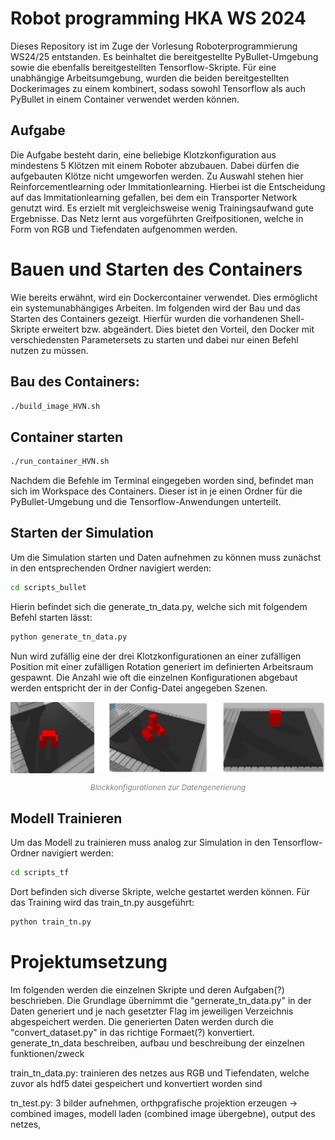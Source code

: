# Robot programming HKA WS 2024
Dieses Repository ist im Zuge der Vorlesung Roboterprogrammierung WS24/25 entstanden. Es beinhaltet die bereitgestellte PyBullet-Umgebung sowie die ebenfalls bereitgestellten Tensorflow-Skripte. Für eine unabhängige Arbeitsumgebung, wurden die beiden bereitgestellten Dockerimages zu einem kombinert, sodass sowohl Tensorflow als auch PyBullet in einem Container verwendet werden können.  
## Aufgabe 
Die Aufgabe besteht darin, eine beliebige Klotzkonfiguration aus mindestens 5 Klötzen mit einem Roboter abzubauen. Dabei dürfen die aufgebauten Klötze nicht umgeworfen werden.
Zu Auswahl stehen hier Reinforcementlearning oder Immitationlearning. Hierbei ist die Entscheidung auf das Immitationlearning gefallen, bei dem ein Transporter Network genutzt wird. Es erzielt mit vergleichsweise wenig Trainingsaufwand gute Ergebnisse. Das Netz lernt aus vorgeführten Greifpositionen, welche in Form von RGB und Tiefendaten aufgenommen werden.

# Bauen und Starten des Containers 
Wie bereits erwähnt, wird ein Dockercontainer verwendet. Dies ermöglicht ein systemunabhängiges Arbeiten. Im folgenden wird der Bau und das Starten des Containers gezeigt. Hierfür wurden die vorhandenen Shell-Skripte erweitert bzw. abgeändert. Dies bietet den Vorteil, den Docker mit verschiedensten Parametersets zu starten und dabei nur einen Befehl nutzen zu müssen. 
## Bau des Containers: 
```bash
./build_image_HVN.sh
```

## Container starten 
```bash
./run_container_HVN.sh
```
Nachdem die Befehle im Terminal eingegeben worden sind, befindet man sich im Workspace des Containers. Dieser ist in je einen Ordner für die PyBullet-Umgebung und die Tensorflow-Anwendungen unterteilt.

## Starten der Simulation 
Um die Simulation starten und Daten aufnehmen zu können muss zunächst in den entsprechenden Ordner navigiert werden: 
```bash
cd scripts_bullet 
```
Hierin befindet sich die generate_tn_data.py, welche sich mit folgendem Befehl starten lässt: 
```bash
python generate_tn_data.py 
```
Nun wird zufällig eine der drei Klotzkonfigurationen an einer zufälligen Position mit einer zufälligen Rotation generiert im definierten Arbeitsraum gespawnt. Die Anzahl wie oft die einzelnen Konfigurationen abgebaut werden entspricht der in der Config-Datei angegeben Szenen. 

<div align="center">
  <img src="block_variants.png" alt="Bild 1" width="800">
  <p style="font-size:12px; color:gray;"><em>Blockkonfigurationen zur Datengenerierung</em></p>
</div>

## Modell Trainieren 
Um das Modell zu trainieren muss analog zur Simulation in den Tensorflow-Ordner navigiert werden: 
```bash
cd scripts_tf
```
Dort befinden sich diverse Skripte, welche gestartet werden können. Für das Training wird das train_tn.py ausgeführt: 
```bash
python train_tn.py
```
# Projektumsetzung 
Im folgenden werden die einzelnen Skripte und deren Aufgaben(?) beschrieben. Die Grundlage übernimmt die "gernerate_tn_data.py" in der Daten generiert und je nach gesetzter Flag im jeweiligen Verzeichnis abgespeichert werden. Die generierten Daten werden durch die "convert_dataset.py" in das richtige Formaet(?) konvertiert. 
generate_tn_data beschreiben, aufbau und beschreibung der einzelnen funktionen/zweck

train_tn_data.py: trainieren des netzes aus RGB und Tiefendaten, welche zuvor als hdf5 datei gespeichert und konvertiert worden sind 

tn_test.py: 3 bilder aufnehmen, orthpgrafische projektion erzeugen -> combined images, modell laden (combined image übergebne), output des netzes, 
## 
